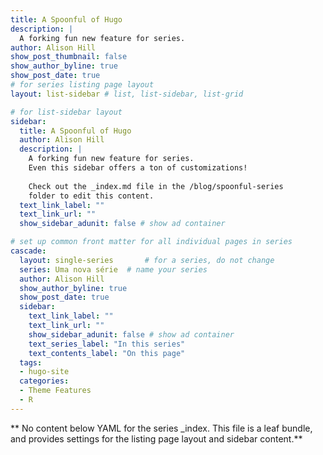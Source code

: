 ```yaml
---
title: A Spoonful of Hugo
description: |
  A forking fun new feature for series.
author: Alison Hill
show_post_thumbnail: false
show_author_byline: true
show_post_date: true
# for series listing page layout
layout: list-sidebar # list, list-sidebar, list-grid

# for list-sidebar layout
sidebar: 
  title: A Spoonful of Hugo
  author: Alison Hill
  description: |
    A forking fun new feature for series.
    Even this sidebar offers a ton of customizations!
    
    Check out the _index.md file in the /blog/spoonful-series
    folder to edit this content.
  text_link_label: ""
  text_link_url: ""
  show_sidebar_adunit: false # show ad container

# set up common front matter for all individual pages in series
cascade:
  layout: single-series       # for a series, do not change
  series: Uma nova série  # name your series
  author: Alison Hill
  show_author_byline: true
  show_post_date: true
  sidebar:
    text_link_label: ""
    text_link_url: ""
    show_sidebar_adunit: false # show ad container
    text_series_label: "In this series" 
    text_contents_label: "On this page" 
  tags:
  - hugo-site
  categories:
  - Theme Features
  - R
---
```


** No content below YAML for the series _index. This file is a leaf bundle, and provides settings for the listing page layout and sidebar content.**